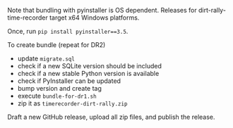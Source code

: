 Note that bundling with pyinstaller is OS dependent. Releases for dirt-rally-time-recorder target x64 Windows platforms. 

Once, run `pip install pyinstaller==3.5`.  

To create bundle (repeat for DR2)
- update `migrate.sql`
- check if a new SQLite version should be included
- check if a new stable Python version is available
- check if PyInstaller can be updated
- bump version and create tag
- execute `bundle-for-dr1.sh`
- zip it as `timerecorder-dirt-rally.zip`

Draft a new GitHub release, upload all zip files, and publish the release.
